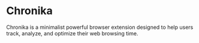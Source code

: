 # Chronika
Chronika is a minimalist powerful browser extension designed to help users track, analyze, and optimize their web browsing time.
